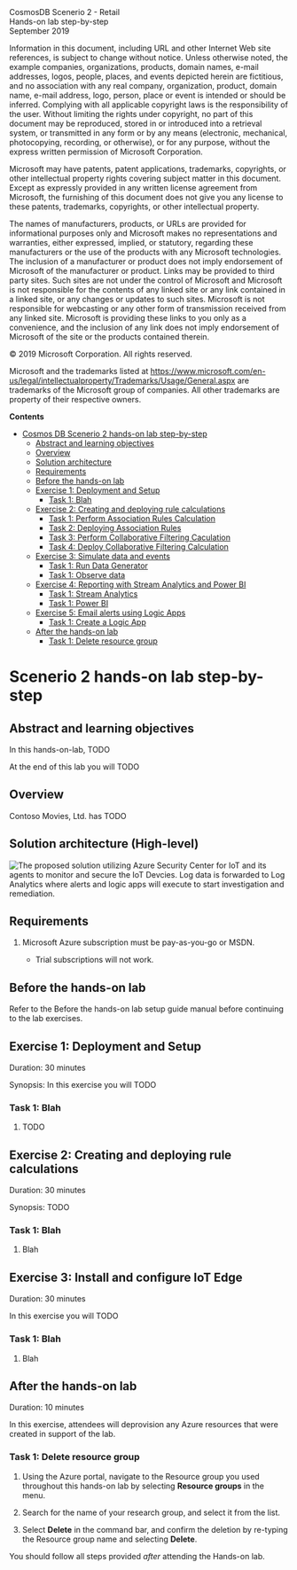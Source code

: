 <div class="MCWHeader1">
CosmosDB Scenerio 2 - Retail
</div>

<div class="MCWHeader2">
Hands-on lab step-by-step
</div>

<div class="MCWHeader3">
September 2019
</div>


Information in this document, including URL and other Internet Web site references, is subject to change without notice. Unless otherwise noted, the example companies, organizations, products, domain names, e-mail addresses, logos, people, places, and events depicted herein are fictitious, and no association with any real company, organization, product, domain name, e-mail address, logo, person, place or event is intended or should be inferred. Complying with all applicable copyright laws is the responsibility of the user. Without limiting the rights under copyright, no part of this document may be reproduced, stored in or introduced into a retrieval system, or transmitted in any form or by any means (electronic, mechanical, photocopying, recording, or otherwise), or for any purpose, without the express written permission of Microsoft Corporation.

Microsoft may have patents, patent applications, trademarks, copyrights, or other intellectual property rights covering subject matter in this document. Except as expressly provided in any written license agreement from Microsoft, the furnishing of this document does not give you any license to these patents, trademarks, copyrights, or other intellectual property.

The names of manufacturers, products, or URLs are provided for informational purposes only and Microsoft makes no representations and warranties, either expressed, implied, or statutory, regarding these manufacturers or the use of the products with any Microsoft technologies. The inclusion of a manufacturer or product does not imply endorsement of Microsoft of the manufacturer or product. Links may be provided to third party sites. Such sites are not under the control of Microsoft and Microsoft is not responsible for the contents of any linked site or any link contained in a linked site, or any changes or updates to such sites. Microsoft is not responsible for webcasting or any other form of transmission received from any linked site. Microsoft is providing these links to you only as a convenience, and the inclusion of any link does not imply endorsement of Microsoft of the site or the products contained therein.

© 2019 Microsoft Corporation. All rights reserved.

Microsoft and the trademarks listed at <https://www.microsoft.com/en-us/legal/intellectualproperty/Trademarks/Usage/General.aspx> are trademarks of the Microsoft group of companies. All other trademarks are property of their respective owners.

**Contents** 

<!-- TOC -->

- [Cosmos DB Scenerio 2 hands-on lab step-by-step](#securing-the-iot-end-to-end-hands-on-lab-step-by-step)
    - [Abstract and learning objectives](#abstract-and-learning-objectives)
    - [Overview](#overview)
    - [Solution architecture](#solution-architecture-high-level)
    - [Requirements](#requirements)
    - [Before the hands-on lab](#before-the-hands-on-lab)
    - [Exercise 1: Deployment and Setup](#exercise-1-secure-and-configure-iot-hub-and-device-provisioning-service)
        - [Task 1: Blah](#task-1-blah)
    - [Exercise 2: Creating and deploying rule calculations](#exercise-2-enroll-and-provision-iot-devices)
        - [Task 1: Perform Association Rules Calculation](#exercise-2-enroll-and-provision-iot-devices)
        - [Task 2: Deploying  Association Rules](#exercise-3-install-and-configure-iot-edge)
        - [Task 3: Perform Collaborative Filtering Caculation](#exercise-4-install-azure-security-iot-agent)
        - [Task 4: Deploy Collaborative Filtering Calculation](#exercise-5-simulate-iot-attacks)
    - [Exercise 3: Simulate data and events](#exercise-6-configure-security-and-alerts)
        - [Task 1: Run Data Generator](#task-1-blah)
        - [Task 1: Observe data](#task-1-blah)
    - [Exercise 4: Reporting with Stream Analytics and Power BI](#exercise-6-configure-security-and-alerts)
        - [Task 1: Stream Analytics](#exercise-6-configure-security-and-alerts)
        - [Task 1: Power BI](#task-1-blah)
    - [Exercise 5: Email alerts using Logic Apps](#exercise-6-configure-security-and-alerts)
        - [Task 1: Create a Logic App](#task-1-blah)
    - [After the hands-on lab](#after-the-hands-on-lab)
        - [Task 1: Delete resource group](#task-1-delete-resource-group)

<!-- /TOC -->

# Scenerio 2 hands-on lab step-by-step 

## Abstract and learning objectives 

In this hands-on-lab, TODO

At the end of this lab you will TODO

## Overview

Contoso Movies, Ltd. has TODO

## Solution architecture (High-level)

![The proposed solution utilizing Azure Security Center for IoT and its agents to monitor and secure the IoT Devcies.  Log data is forwarded to Log Analytics where alerts and logic apps will execute to start investigation and remediation.](../Media/solution-diagram-1.png "Solution Architecture")

## Requirements

1. Microsoft Azure subscription must be pay-as-you-go or MSDN.

    - Trial subscriptions will not work.
    
## Before the hands-on lab

Refer to the Before the hands-on lab setup guide manual before continuing to the lab exercises.

## Exercise 1: Deployment and Setup

Duration: 30 minutes

Synopsis:  In this exercise you will TODO

### Task 1: Blah

1.  TODO

## Exercise 2: Creating and deploying rule calculations

Duration: 30 minutes

Synopsis: TODO

### Task 1: Blah

1.  Blah

## Exercise 3: Install and configure IoT Edge

Duration: 30 minutes

In this exercise you will TODO

### Task 1: Blah

1.  Blah

## After the hands-on lab 

Duration: 10 minutes

In this exercise, attendees will deprovision any Azure resources that were created in support of the lab.

### Task 1: Delete resource group

1.  Using the Azure portal, navigate to the Resource group you used throughout this hands-on lab by selecting **Resource groups** in the menu.

2.  Search for the name of your research group, and select it from the list.

3.  Select **Delete** in the command bar, and confirm the deletion by re-typing the Resource group name and selecting **Delete**.

You should follow all steps provided *after* attending the Hands-on lab.

